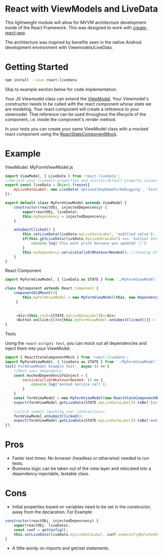 # React with ViewModels and LiveData

This lightweight module will allow for MVVM architecture development inside of the React Framework. This was designed to work with [create-react-app](https://create-react-app.dev/).

The architecture was inspired by benefits seen in the native Android development environment with Viewmodels/LiveData.

# Getting Started

``` bash
npm install --save react-livedata 
```

Skip to example section below for code implementation.

Your JS Viewmodel class can extend the [ViewModel](./index.js). Your Viewmodel's constructor needs to be called with the react component whose state we are modeling. Your react component will create a reference to your viewmodel. That reference can be used throughout the lifecycle of the component, i.e. inside the component's render method.

In your tests you can create your same ViewModel class with a mocked react component using the [ReactStateComponentMock](./index.js).

# Example


ViewModel: MyFormViewModel.js

``` javascript
import ViewModel, { LiveData } from 'react-livedata';
//declare your livedata properties and initial/default property values here
export const liveData = Object.freeze({
    myLiveDataLabel: new LiveData('optionalKeyNameForDebugging', 'Initial string value of my live data');
});

export default class MyFormViewModel extends ViewModel {
    constructor(reactObj, injectedDepencency) {
        super(reactObj, liveData);
        this.myDependency = injectedDepencency;
    }

    onSubmitClicked() {
        this.setLiveData(liveData.myLiveDataLabel, 'modified value');
        if(this.getLiveData(liveData.myLiveDataLabel) === 'Initial string value of my live data') {
            console.log('this wont print becuase you updated :)')
        }
        this.myDependency.serviceCallsOrWhateverNeeded(); //showing off injection of dependencies here
    }
}
```

React Component

``` javascript
import MyFormViewModel, { liveData as STATE } from './MyFormViewModel';

class MyComponent extends React.Component {
    componentDidMount(){
        this.myFormViewModel = new MyFormViewModel(this, new DependencyToInject())
     }
     
     ...
     <div>{this.state[STATE.myLiveDataLabel]}</div>
     <Button onClick={()=>{this.myFormViewModel.onSubmitClicked()}} >
}
```

Tests

Using the `react-scripts test`, you can mock out all dependencies and inject them into your ViewModel.

``` javascript
import { ReactStateComponentMock } from 'react-livedata';
import MyFormViewModel, { liveData as STATE } from './MyFormViewModel';
test('FormViewModel Example Test', async () => {
    //Mock your dependency
    const mockedDependencyToInject = {
        serviceCallsOrWhateverNeeded: () => {
            console.log('mocked service call');
        }
    }
    const formViewModel = new MyFormViewModel(new ReactStateComponentMock(), mockedDependencyToInject);
    expect(formViewModel.getLiveData(STATE.myLiveDataLabel)).toBe('Initial string value of my live data');
    
    //click submit (mocking user interactions)
    formViewModel.onSubmitClicked();
    expect(formViewModel.getLiveData(STATE.myLiveDataLabel)).toBe('modified value');
});
```

# Pros

- Faster test times: No browser (headless or otherwise) needed to run tests.
- Business logic can be taken out of the view layer and relocated into a dependency-injectable, testable class.

# Cons

- Initial properties based on variables need to be set in the constructor, away from the declaration. For Example:

``` javascript
constructor(reactObj, injectedDepencency) {
    super(reactObj, liveData);
    const conf = getConfig();
    this.setLiveData(liveData.myLiveDataLabel, conf.someConfigRelatedValue);
}
```

- A little wordy on imports and get/set statements.